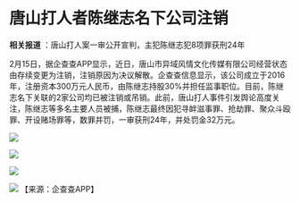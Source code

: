 # 唐山打人者陈继志名下公司注销

**相关报道** ：唐山打人案一审公开宣判，主犯陈继志犯8项罪获刑24年

2月15日，据企查查APP显示，近日，唐山市异域风情文化传媒有限公司经营状态由存续变更为注销，注销原因为决议解散。企查查信息显示，该公司成立于2016年，注册资本300万元人民币，由陈继志持股30%并担任监事职位。目前，陈继志名下关联的2家公司均已被注销或吊销。此前，唐山打人事件引发舆论高度关注，陈继志等多名主要人员被捕，陈继志最终因犯寻衅滋事罪、抢劫罪、聚众斗殴罪、开设赌场罪等，数罪并罚，一审获刑24年，并处罚金32万元。

![](https://inews.gtimg.com/om_bt/OV6DpBwEQhnObDMMjq8-mVLVU1QQaGpLSY4PR3jsoebXUAA/1000)

![](https://inews.gtimg.com/om_bt/O1CEuaJ-uZU2fzYi387jqpD3IDbnfkv_TD2HLFgoq023oAA/1000)

![](https://inews.gtimg.com/om_bt/OB6_iSjowFoY3UzGSQPdvFvkOAdXy-eEJyQMd6oLgQ4b8AA/1000)

![](https://inews.gtimg.com/om_bt/OQ-VXko1_NPOuaYA15_V0Rm8gLRCys6muSJGudhw3fONQAA/1000)
【来源：企查查APP】


